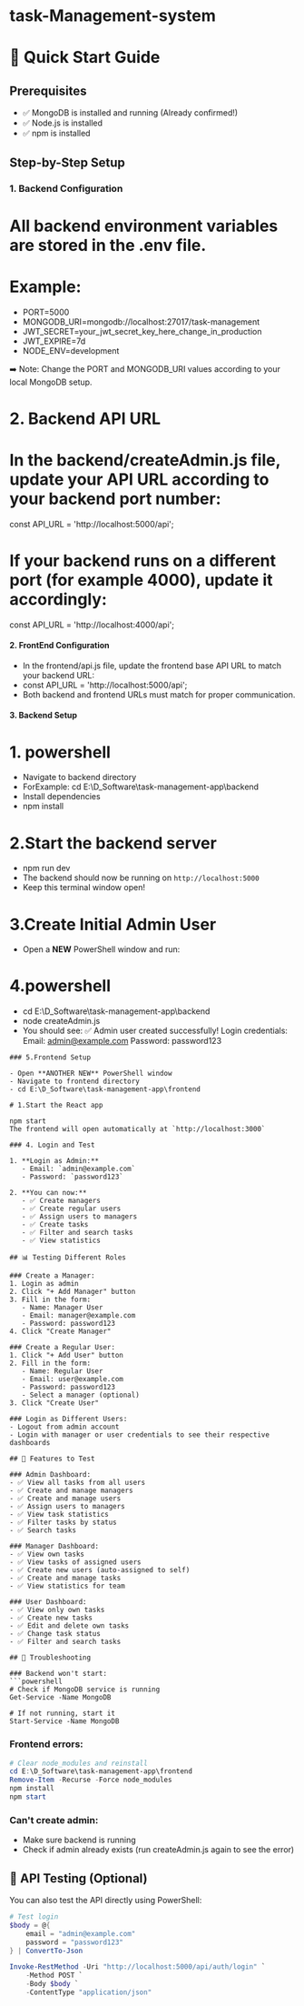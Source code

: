 # task-Management-system

# 🚀 Quick Start Guide

## Prerequisites
- ✅ MongoDB is installed and running (Already confirmed!)
- ✅ Node.js is installed
- ✅ npm is installed

## Step-by-Step Setup

### 1. Backend Configuration

# All backend environment variables are stored in the .env file.

#  Example:

- PORT=5000
- MONGODB_URI=mongodb://localhost:27017/task-management
- JWT_SECRET=your_jwt_secret_key_here_change_in_production
- JWT_EXPIRE=7d
- NODE_ENV=development


➡️ Note:
Change the PORT and MONGODB_URI values according to your local MongoDB setup.

# 2. Backend API URL

# In the backend/createAdmin.js file, update your API URL according to your backend port number:

const API_URL = 'http://localhost:5000/api';

# If your backend runs on a different port (for example 4000), update it accordingly:

const API_URL = 'http://localhost:4000/api';

#### 2. FrontEnd Configuration

- In the frontend/api.js file, update the frontend base API URL to match your backend URL:
- const API_URL = 'http://localhost:5000/api';
- Both backend and frontend URLs must match for proper communication.

#### 3. Backend Setup

# 1. powershell
- Navigate to backend directory
- ForExample: cd E:\D_Software\task-management-app\backend
- Install dependencies
- npm install

# 2.Start the backend server
- npm run dev
- The backend should now be running on `http://localhost:5000`
- Keep this terminal window open!


# 3.Create Initial Admin User

- Open a **NEW** PowerShell window and run:

# 4.powershell

- cd E:\D_Software\task-management-app\backend
- node createAdmin.js
- You should see:
✅ Admin user created successfully!
Login credentials:
Email: admin@example.com
Password: password123
```
### 5.Frontend Setup

- Open **ANOTHER NEW** PowerShell window
- Navigate to frontend directory
- cd E:\D_Software\task-management-app\frontend

# 1.Start the React app

npm start
The frontend will open automatically at `http://localhost:3000`

### 4. Login and Test

1. **Login as Admin:**
   - Email: `admin@example.com`
   - Password: `password123`

2. **You can now:**
   - ✅ Create managers
   - ✅ Create regular users
   - ✅ Assign users to managers
   - ✅ Create tasks
   - ✅ Filter and search tasks
   - ✅ View statistics

## 📊 Testing Different Roles

### Create a Manager:
1. Login as admin
2. Click "+ Add Manager" button
3. Fill in the form:
   - Name: Manager User
   - Email: manager@example.com
   - Password: password123
4. Click "Create Manager"

### Create a Regular User:
1. Click "+ Add User" button
2. Fill in the form:
   - Name: Regular User
   - Email: user@example.com
   - Password: password123
   - Select a manager (optional)
3. Click "Create User"

### Login as Different Users:
- Logout from admin account
- Login with manager or user credentials to see their respective dashboards

## 🎯 Features to Test

### Admin Dashboard:
- ✅ View all tasks from all users
- ✅ Create and manage managers
- ✅ Create and manage users
- ✅ Assign users to managers
- ✅ View task statistics
- ✅ Filter tasks by status
- ✅ Search tasks

### Manager Dashboard:
- ✅ View own tasks
- ✅ View tasks of assigned users
- ✅ Create new users (auto-assigned to self)
- ✅ Create and manage tasks
- ✅ View statistics for team

### User Dashboard:
- ✅ View only own tasks
- ✅ Create new tasks
- ✅ Edit and delete own tasks
- ✅ Change task status
- ✅ Filter and search tasks

## 🐛 Troubleshooting

### Backend won't start:
```powershell
# Check if MongoDB service is running
Get-Service -Name MongoDB

# If not running, start it
Start-Service -Name MongoDB
```

### Frontend errors:
```powershell
# Clear node_modules and reinstall
cd E:\D_Software\task-management-app\frontend
Remove-Item -Recurse -Force node_modules
npm install
npm start
```

### Can't create admin:
- Make sure backend is running
- Check if admin already exists (run createAdmin.js again to see the error)

## 📱 API Testing (Optional)

You can also test the API directly using PowerShell:

```powershell
# Test login
$body = @{
    email = "admin@example.com"
    password = "password123"
} | ConvertTo-Json

Invoke-RestMethod -Uri "http://localhost:5000/api/auth/login" `
    -Method POST `
    -Body $body `
    -ContentType "application/json"
